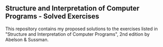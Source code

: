 ## Structure and Interpretation of Computer Programs - Solved Exercises

This repository contains my proposed solutions to the exercises listed in
"Structure and Interpretation of Computer Programs", 2nd edition by Abelson & Sussman.
